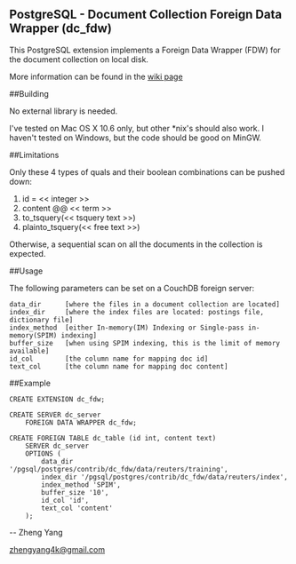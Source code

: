PostgreSQL - Document Collection Foreign Data Wrapper (dc_fdw)
--------------------------------------------------------------

This PostgreSQL extension implements a Foreign Data Wrapper (FDW) for
the document collection on local disk.

More information can be found in the [wiki page](https://github.com/ZhengYang/dc_fdw/wiki)


##Building

No external library is needed.

I've tested on Mac OS X 10.6 only, but other *nix's should also work.
I haven't tested on Windows, but the code should be good on MinGW.

##Limitations

Only these 4 types of quals and their boolean combinations can be 
pushed down:

1. id = << integer >>
2. content @@ << term >>
3. to_tsquery(<< tsquery text >>)
4. plainto_tsquery(<< free text >>)

Otherwise, a sequential scan on all the documents in the collection is expected.

##Usage

The following parameters can be set on a CouchDB foreign server:

	data_dir      [where the files in a document collection are located]
	index_dir     [where the index files are located: postings file, dictionary file]
	index_method  [either In-memory(IM) Indexing or Single-pass in-memory(SPIM) indexing]
	buffer_size   [when using SPIM indexing, this is the limit of memory available]
	id_col        [the column name for mapping doc id]
	text_col      [the column name for mapping doc content]

##Example

	CREATE EXTENSION dc_fdw;

	CREATE SERVER dc_server 
		FOREIGN DATA WRAPPER dc_fdw;

	CREATE FOREIGN TABLE dc_table (id int, content text) 
		SERVER dc_server
		OPTIONS (
		    data_dir '/pgsql/postgres/contrib/dc_fdw/data/reuters/training', 
	    	index_dir '/pgsql/postgres/contrib/dc_fdw/data/reuters/index',
	    	index_method 'SPIM',
	    	buffer_size '10',
	    	id_col 'id',
	    	text_col 'content'
	    );

-- 
Zheng Yang

zhengyang4k@gmail.com
